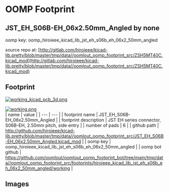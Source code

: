 # OOMP Footprint  
## JST_EH_S06B-EH_06x2.50mm_Angled  by none  
  
oomp key: oomp_hiroieee_kicad_lib_jst_eh_s06b_eh_06x2_50mm_angled  
  
source repo at: [http://gitlab.com/hiroieee/kicad-lib.pretty/blob/master/tmp/data//oomlout_oomp_footprint_src/ZSH5MT40C.kicad_mod](http://gitlab.com/hiroieee/kicad-lib.pretty/blob/master/tmp/data//oomlout_oomp_footprint_src/ZSH5MT40C.kicad_mod)  
## Footprint  
  
[![working_kicad_pcb_3d.png](working_kicad_pcb_3d_600.png)](working_kicad_pcb_3d.png)  
  
[![working.png](working_600.png)](working.png)  
| name | value | 
| --- | --- | 
| footprint name | JST_EH_S06B-EH_06x2.50mm_Angled | 
| footprint description | JST EH series connector, S06B-EH, 2.50mm pitch, side entry | 
| number of pads | 6 | 
| github path | http://github.com/hiroieee/kicad-lib.pretty/blob/master/tmp/data//oomlout_oomp_footprint_src/JST_EH_S06B-EH_06x2.50mm_Angled.kicad_mod | 
| oomp key | oomp_hiroieee_kicad_lib_jst_eh_s06b_eh_06x2_50mm_angled | 
| oomp bot github | https://github.com/oomlout/oomlout_oomp_footprint_bot/tree/main/tmp/data//oomlout_oomp_footprint_src/footprints/hiroieee_kicad_lib_jst_eh_s06b_eh_06x2_50mm_angled/working | 
## Images  
